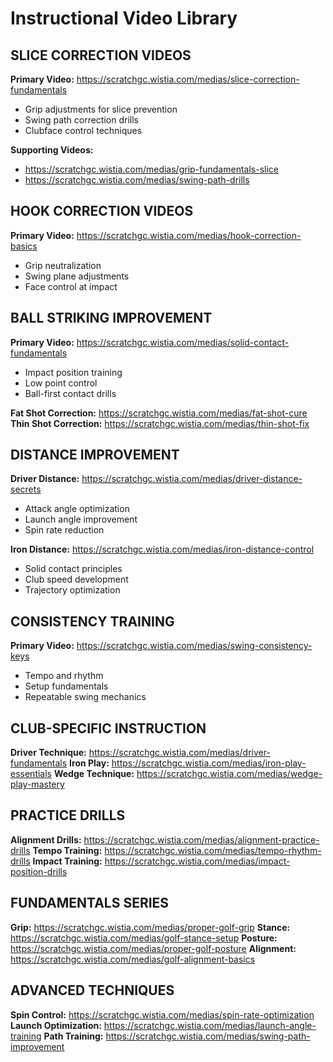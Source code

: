 # Instructional Video Library

## SLICE CORRECTION VIDEOS
**Primary Video:** https://scratchgc.wistia.com/medias/slice-correction-fundamentals
- Grip adjustments for slice prevention
- Swing path correction drills
- Clubface control techniques

**Supporting Videos:**
- https://scratchgc.wistia.com/medias/grip-fundamentals-slice
- https://scratchgc.wistia.com/medias/swing-path-drills

## HOOK CORRECTION VIDEOS
**Primary Video:** https://scratchgc.wistia.com/medias/hook-correction-basics
- Grip neutralization
- Swing plane adjustments
- Face control at impact

## BALL STRIKING IMPROVEMENT
**Primary Video:** https://scratchgc.wistia.com/medias/solid-contact-fundamentals
- Impact position training
- Low point control
- Ball-first contact drills

**Fat Shot Correction:** https://scratchgc.wistia.com/medias/fat-shot-cure
**Thin Shot Correction:** https://scratchgc.wistia.com/medias/thin-shot-fix

## DISTANCE IMPROVEMENT
**Driver Distance:** https://scratchgc.wistia.com/medias/driver-distance-secrets
- Attack angle optimization
- Launch angle improvement
- Spin rate reduction

**Iron Distance:** https://scratchgc.wistia.com/medias/iron-distance-control
- Solid contact principles
- Club speed development
- Trajectory optimization

## CONSISTENCY TRAINING
**Primary Video:** https://scratchgc.wistia.com/medias/swing-consistency-keys
- Tempo and rhythm
- Setup fundamentals
- Repeatable swing mechanics

## CLUB-SPECIFIC INSTRUCTION
**Driver Technique:** https://scratchgc.wistia.com/medias/driver-fundamentals
**Iron Play:** https://scratchgc.wistia.com/medias/iron-play-essentials
**Wedge Technique:** https://scratchgc.wistia.com/medias/wedge-play-mastery

## PRACTICE DRILLS
**Alignment Drills:** https://scratchgc.wistia.com/medias/alignment-practice-drills
**Tempo Training:** https://scratchgc.wistia.com/medias/tempo-rhythm-drills
**Impact Training:** https://scratchgc.wistia.com/medias/impact-position-drills

## FUNDAMENTALS SERIES
**Grip:** https://scratchgc.wistia.com/medias/proper-golf-grip
**Stance:** https://scratchgc.wistia.com/medias/golf-stance-setup
**Posture:** https://scratchgc.wistia.com/medias/proper-golf-posture
**Alignment:** https://scratchgc.wistia.com/medias/golf-alignment-basics

## ADVANCED TECHNIQUES
**Spin Control:** https://scratchgc.wistia.com/medias/spin-rate-optimization
**Launch Optimization:** https://scratchgc.wistia.com/medias/launch-angle-training
**Path Training:** https://scratchgc.wistia.com/medias/swing-path-improvement